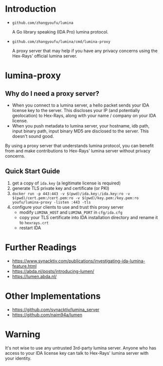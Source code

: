 # Introduction

* `github.com/zhangyoufu/lumina`

  A Go library speaking (IDA Pro) lumina protocol.

* `github.com/zhangyoufu/lumina/cmd/lumina-proxy`

  A proxy server that may help if you have any privacy concerns using the Hex-Rays' official lumina server.

# lumina-proxy

## Why do I need a proxy server?

* When you connect to a lumina server, a hello packet sends your IDA license key to the server.
  This discloses your IP (and potentially geolocation) to Hex-Rays, along with your name / company on your IDA license.
* When you push metadata to lumina server, your hostname, idb path, input binary path, input binary MD5 are disclosed to the server.
  This doesn't sound good.

By using a proxy server that understands lumina protocol, you can benefit from and make contributions to Hex-Rays' lumina server without privacy concerns.

## Quick Start Guide

1. get a copy of `ida.key` (a legitimate license is required)
2. generate TLS private key and certificate (or PKI)
3. `docker run -p 443:443 -v $(pwd)/ida.key:/ida.key:ro -v $(pwd)/cert.pem:/cert.pem:ro -v $(pwd)/key.pem:/key.pem:ro youfu/lumina-proxy -listen :443 -tls`
4. configure your clients to use and trust this proxy server
   * modify `LUMINA_HOST` and `LUMINA_PORT` in `cfg/ida.cfg`
   * copy your TLS certificate into IDA installation directory and rename it to `hexrays.crt`
   * restart IDA

# Further Readings

* https://www.synacktiv.com/publications/investigating-ida-lumina-feature.html
* https://abda.nl/posts/introducing-lumen/
* https://lumen.abda.nl/

# Other Implementations

* https://github.com/synacktiv/lumina_server
* https://github.com/naim94a/lumen

# Warning

It's not wise to use any untrusted 3rd-party lumina server.
Anyone who has access to your IDA license key can talk to Hex-Rays' lumina server with your identity.
